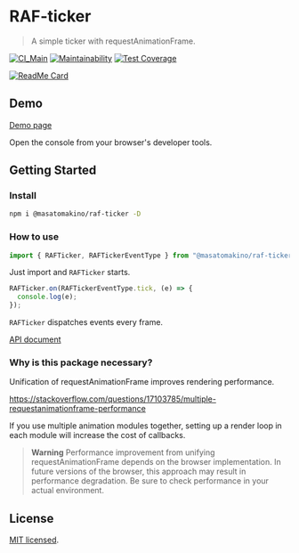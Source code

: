 # RAF-ticker

> A simple ticker with requestAnimationFrame.

[![CI_Main](https://github.com/MasatoMakino/raf-ticker/actions/workflows/ci_main.yml/badge.svg)](https://github.com/MasatoMakino/raf-ticker/actions/workflows/ci_main.yml)
[![Maintainability](https://api.codeclimate.com/v1/badges/1b76d40aaf6bf61c28f0/maintainability)](https://codeclimate.com/github/MasatoMakino/raf-ticker/maintainability)
[![Test Coverage](https://api.codeclimate.com/v1/badges/1b76d40aaf6bf61c28f0/test_coverage)](https://codeclimate.com/github/MasatoMakino/raf-ticker/test_coverage)

[![ReadMe Card](https://github-readme-stats.vercel.app/api/pin/?username=MasatoMakino&repo=raf-ticker&show_owner=true)](https://github.com/MasatoMakino/raf-ticker)

## Demo

[Demo page](https://masatomakino.github.io/raf-ticker/demo/)

Open the console from your browser's developer tools.

## Getting Started

### Install

```bash
npm i @masatomakino/raf-ticker -D
```

### How to use

```js
import { RAFTicker, RAFTickerEventType } from "@masatomakino/raf-ticker";
```

Just import and `RAFTicker` starts.

```js
RAFTicker.on(RAFTickerEventType.tick, (e) => {
  console.log(e);
});
```

`RAFTicker` dispatches events every frame.

[API document](https://masatomakino.github.io/raf-ticker/api/index.html)

### Why is this package necessary?

Unification of requestAnimationFrame improves rendering performance.

https://stackoverflow.com/questions/17103785/multiple-requestanimationframe-performance

If you use multiple animation modules together, setting up a render loop in each module will increase the cost of callbacks.

> **Warning**
> Performance improvement from unifying requestAnimationFrame depends on the browser implementation. In future versions of the browser, this approach may result in performance degradation. Be sure to check performance in your actual environment.

## License

[MIT licensed](LICENSE).
